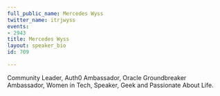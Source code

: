 ```yaml
---
full_public_name: Mercedes Wyss
twitter_name: itrjwyss
events:
- 2943
title: Mercedes Wyss
layout: speaker_bio
id: 709

---
```

Community Leader, Auth0 Ambassador, Oracle Groundbreaker Ambassador, Women in Tech, Speaker, Geek and Passionate About Life.